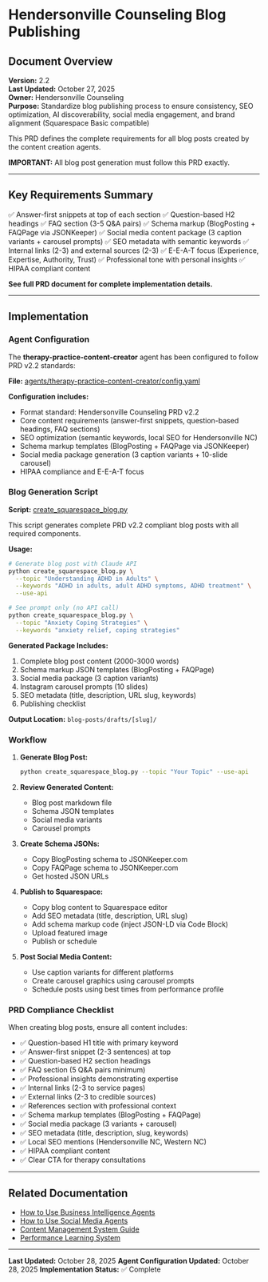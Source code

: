 # Hendersonville Counseling Blog Publishing

## Document Overview
**Version:** 2.2  
**Last Updated:** October 27, 2025  
**Owner:** Hendersonville Counseling  
**Purpose:** Standardize blog publishing process to ensure consistency, SEO optimization, AI discoverability, social media engagement, and brand alignment (Squarespace Basic compatible)

This PRD defines the complete requirements for all blog posts created by the content creation agents.

**IMPORTANT:** All blog post generation must follow this PRD exactly.

---

## Key Requirements Summary

✅ Answer-first snippets at top of each section
✅ Question-based H2 headings
✅ FAQ section (3-5 Q&A pairs)
✅ Schema markup (BlogPosting + FAQPage via JSONKeeper)
✅ Social media content package (3 caption variants + carousel prompts)
✅ SEO metadata with semantic keywords
✅ Internal links (2-3) and external sources (2-3)
✅ E-E-A-T focus (Experience, Expertise, Authority, Trust)
✅ Professional tone with personal insights
✅ HIPAA compliant content

**See full PRD document for complete implementation details.**

---

## Implementation

### Agent Configuration

The **therapy-practice-content-creator** agent has been configured to follow PRD v2.2 standards:

**File:** [agents/therapy-practice-content-creator/config.yaml](agents/therapy-practice-content-creator/config.yaml)

**Configuration includes:**
- Format standard: Hendersonville Counseling PRD v2.2
- Core content requirements (answer-first snippets, question-based headings, FAQ sections)
- SEO optimization (semantic keywords, local SEO for Hendersonville NC)
- Schema markup templates (BlogPosting + FAQPage via JSONKeeper)
- Social media package generation (3 caption variants + 10-slide carousel)
- HIPAA compliance and E-E-A-T focus

### Blog Generation Script

**Script:** [create_squarespace_blog.py](create_squarespace_blog.py)

This script generates complete PRD v2.2 compliant blog posts with all required components.

**Usage:**
```bash
# Generate blog post with Claude API
python create_squarespace_blog.py \
  --topic "Understanding ADHD in Adults" \
  --keywords "ADHD in adults, adult ADHD symptoms, ADHD treatment" \
  --use-api

# See prompt only (no API call)
python create_squarespace_blog.py \
  --topic "Anxiety Coping Strategies" \
  --keywords "anxiety relief, coping strategies"
```

**Generated Package Includes:**
1. Complete blog post content (2000-3000 words)
2. Schema markup JSON templates (BlogPosting + FAQPage)
3. Social media package (3 caption variants)
4. Instagram carousel prompts (10 slides)
5. SEO metadata (title, description, URL slug, keywords)
6. Publishing checklist

**Output Location:** `blog-posts/drafts/[slug]/`

### Workflow

1. **Generate Blog Post:**
   ```bash
   python create_squarespace_blog.py --topic "Your Topic" --use-api
   ```

2. **Review Generated Content:**
   - Blog post markdown file
   - Schema JSON templates
   - Social media variants
   - Carousel prompts

3. **Create Schema JSONs:**
   - Copy BlogPosting schema to JSONKeeper.com
   - Copy FAQPage schema to JSONKeeper.com
   - Get hosted JSON URLs

4. **Publish to Squarespace:**
   - Copy blog content to Squarespace editor
   - Add SEO metadata (title, description, URL slug)
   - Add schema markup code (inject JSON-LD via Code Block)
   - Upload featured image
   - Publish or schedule

5. **Post Social Media Content:**
   - Use caption variants for different platforms
   - Create carousel graphics using carousel prompts
   - Schedule posts using best times from performance profile

### PRD Compliance Checklist

When creating blog posts, ensure all content includes:

- ✅ Question-based H1 title with primary keyword
- ✅ Answer-first snippet (2-3 sentences) at top
- ✅ Question-based H2 section headings
- ✅ FAQ section (5 Q&A pairs minimum)
- ✅ Professional insights demonstrating expertise
- ✅ Internal links (2-3 to service pages)
- ✅ External links (2-3 to credible sources)
- ✅ References section with professional context
- ✅ Schema markup templates (BlogPosting + FAQPage)
- ✅ Social media package (3 variants + carousel)
- ✅ SEO metadata (title, description, slug, keywords)
- ✅ Local SEO mentions (Hendersonville NC, Western NC)
- ✅ HIPAA compliant content
- ✅ Clear CTA for therapy consultations

---

## Related Documentation

- [How to Use Business Intelligence Agents](HOW_TO_USE_BUSINESS_AGENTS.md)
- [How to Use Social Media Agents](HOW_TO_USE_SOCIAL_MEDIA_AGENTS.md)
- [Content Management System Guide](CONTENT_MANAGEMENT_SYSTEM.md)
- [Performance Learning System](PERFORMANCE_LEARNING_SYSTEM.md)

---

**Last Updated:** October 28, 2025
**Agent Configuration Updated:** October 28, 2025
**Implementation Status:** ✅ Complete
